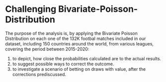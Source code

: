 # Challenging Bivariate-Poisson-Distribution
The purpose of the analysis is, by applying the Bivariate Poisson Distribution on each one of the 132K footbal matches included in our dataset, including 150 countries around the world, from various leagues, covering the period between 2015-2020:

1. to depict, how close the probabilities calculated are to the actual results.
2. to suggest possible ways to correct the outcome.
3. to investigate a scenario of betting on draws with value, after the corrections prediscussed.
